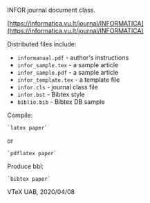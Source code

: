 INFOR journal document class.
 
[https://informatica.vu.lt/journal/INFORMATICA](https://informatica.vu.lt/journal/INFORMATICA)

Distributed files include:

- `informanual.pdf` - author's instructions
- `infor_sample.tex` - a sample article
- `infor_sample.pdf` - a sample article
- `infor_template.tex` - a template file
- `infor.cls` - journal class file
- `infor.bst` - Bibtex style
- `biblio.bib` - Bibtex DB sample

Compile:

    `latex paper`

or

    `pdflatex paper`
	
Produce bbl:

    `bibtex paper`

VTeX UAB, 2020/04/08
